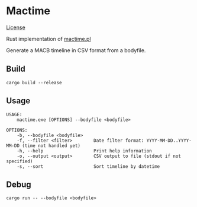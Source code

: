 # Mactime

[License](./LICENSE)

Rust implementation of [mactime.pl](https://github.com/sleuthkit/sleuthkit/blob/master/tools/timeline/mactime.base)

Generate a MACB timeline in CSV format from a bodyfile.

## Build

`cargo build --release`

## Usage

```text
USAGE:
    mactime.exe [OPTIONS] --bodyfile <bodyfile>

OPTIONS:
    -b, --bodyfile <bodyfile>
    -f, --filter <filter>        Date filter format: YYYY-MM-DD..YYYY-MM-DD (time not handled yet)
    -h, --help                   Print help information
    -o, --output <output>        CSV output to file (stdout if not specified)
    -s, --sort                   Sort timeline by datetime
```

## Debug

`cargo run -- --bodyfile <bodyfile>`
